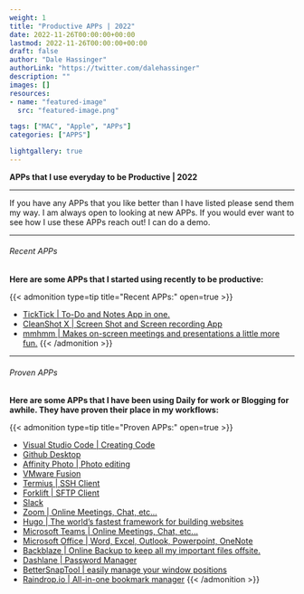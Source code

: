 ```yaml
---
weight: 1
title: "Productive APPs | 2022"
date: 2022-11-26T00:00:00+00:00
lastmod: 2022-11-26T00:00:00+00:00
draft: false
author: "Dale Hassinger"
authorLink: "https://twitter.com/dalehassinger"
description: ""
images: []
resources:
- name: "featured-image"
  src: "featured-image.png"

tags: ["MAC", "Apple", "APPs"]
categories: ["APPS"]

lightgallery: true
---
```


**APPs that I use everyday to be Productive | 2022**

---

<!--more-->

If you have any APPs that you like better than I have listed please send them my way. I am always open to looking at new APPs. If you would ever want to see how I use these APPs reach out! I can do a demo.

---

###### Recent APPs

**Here are some APPs that I started using recently to be productive:**  

{{< admonition type=tip title="Recent APPs:" open=true >}}
* [TickTick | To-Do and Notes App in one.](https://ticktick.com)
* [CleanShot X | Screen Shot and Screen recording App](https://cleanshot.com/)
* [mmhmm | Makes on-screen meetings and presentations a little more fun.](https://www.mmhmm.app)
{{< /admonition >}}

---

###### Proven APPs

**Here are some APPs that I have been using Daily for work or Blogging for awhile. They have proven their place in my workflows:**

{{< admonition type=tip title="Proven APPs:" open=true >}}
* [Visual Studio Code | Creating Code](https://code.visualstudio.com/)
* [Github Desktop](https://docs.github.com/en/get-started/using-github/github-desktop)
* [Affinity Photo | Photo editing](https://affinity.serif.com/en-us/photo/)
* [VMware Fusion](https://www.vmware.com/products/fusion.html)
* [Termius | SSH Client](https://termius.com/)
* [Forklift | SFTP Client](https://binarynights.com/)
* [Slack](https://slack.com/)
* [Zoom | Online Meetings, Chat, etc...](https://zoom.us/)
* [Hugo | The world’s fastest framework for building websites](https://gohugo.io/)
* [Microsoft Teams | Online Meetings, Chat, etc...](https://www.microsoft.com)
* [Microsoft Office | Word, Excel, Outlook, Powerpoint, OneNote](https://www.microsoft.com)
* [Backblaze | Online Backup to keep all my important files offsite.](https://www.backblaze.com/)
* [Dashlane | Password Manager](https://www.dashlane.com/)
* [BetterSnapTool | easily manage your window positions](https://folivora.ai/bettersnaptool)
* [Raindrop.io | All-in-one bookmark manager](https://raindrop.io)
{{< /admonition >}}
